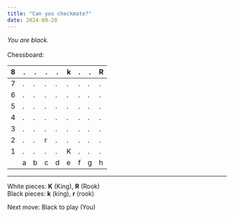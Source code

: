 ```yaml
---
title: "Can you checkmate?"
date: 2024-09-20
---
```


*You are black.*
<br><br>
Chessboard:
<br>

| 8 | . | . | . | . | k | . | . | R |
|---|---|---|---|---|---|---|---|---|
| 7 | . | . | . | . | . | . | . | . |
| 6 | . | . | . | . | . | . | . | . |
| 5 | . | . | . | . | . | . | . | . |
| 4 | . | . | . | . | . | . | . | . |
| 3 | . | . | . | . | . | . | . | . |
| 2 | . | . | r | . | . | . | . | . |
| 1 | . | . | . | . | K | . | . | . |
|   | a | b | c | d | e | f | g | h |

---

White pieces: **K** (King), **R** (Rook) <br>
Black pieces: **k** (king), **r** (rook) <br>

<!-- Hint: your c2 rook looks awfully dangerous to White's e1 king... -->

Next move: Black to play (You) <!-- replace with "Checkmate!" when done -->
